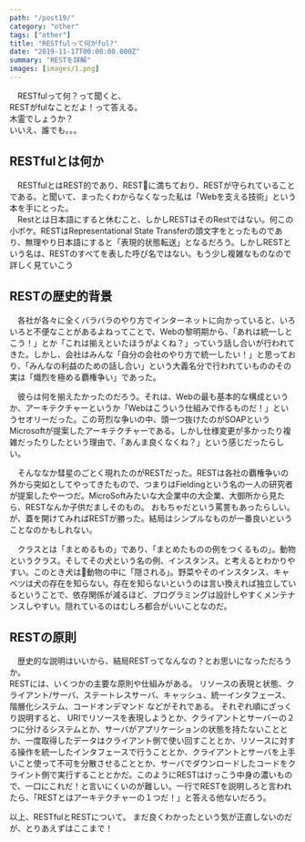 ```yaml
---
path: "/post19/"
category: "other"
tags: ["other"]
title: "RESTfulって何がful?"
date: "2019-11-17T00:00:00.000Z"
summary: "RESTを詳解"
images: [images/1.png]
---
```


　RESTfulって何？って聞くと、  
RESTがfulなことだよ！って答える。  
木霊でしょうか？  
いいえ、誰でも。。。

## RESTfulとは何か

　RESTfulとはREST的であり、RESTに満ちており、RESTが守られていることである。と聞いて、まったくわからなくなった私は「Webを支える技術」という本を手にとった。  
　Restとは日本語にすると休むこと、しかしRESTはそのRestではない。何この小ボケ。RESTはRepresentational State Transferの頭文字をとったものであり、無理やり日本語にすると「表現的状態転送」となるだろう。しかしRESTという名は、RESTのすべてを表した呼び名ではない。もう少し複雑なものなので詳しく見ていこう

## RESTの歴史的背景

　各社が各々に全くバラバラのやり方でインターネットに向かっていると、いろいろと不便なことがあるよねってことで、Webの黎明期から、「あれは統一しとこう！」とか「これは揃えといたほうがよくね？」っていう話し合いが行われてきた。しかし、会社はみんな「自分の会社のやり方で統一したい！」と思っており、「みんなの利益のための話し合い」という大義名分で行われていもののその実は「熾烈を極める覇権争い」であった。

　彼らは何を揃えたかったのだろう。それは、Webの最も基本的な構成というか、アーキテクチャーというか「Webはこういう仕組みで作るものだ！」というセオリーだった。この苛烈な争いの中、頭一つ抜けたのがSOAPというMicrosoftが提案したアーキテクチャーである。しかし仕様変更が多かったり複雑だったりしたという理由で、「あんま良くなくね？」という感じだったらしい。  

　そんななか彗星のごとく現れたのがRESTだった。RESTは各社の覇権争いの外から突如としてやってきたもので、つまりはFieldingという名の一人の研究者が提案したやーつだ。MicroSoftみたいな大企業中の大企業、大御所から見たら、RESTなんか子供だましそのもの。
おもちゃだという罵詈もあったらしい。が、蓋を開けてみればRESTが勝った。結局はシンプルなものが一番良いということなのかもしれない。

　クラスとは「まとめるもの」であり、「まとめたものの例をつくるもの」。動物というクラス。そしてその犬という名の例、インスタンス。と考えるとわかりやすい。このとき犬は動物の中に「隠される」。野菜やそのインスタンス、キャベツは犬の存在を知らない。存在を知らないというのは言い換えれば独立しているということで、依存関係が減るほど、プログラミングは設計しやすくメンテナンスしやすい。隠れているのはむしろ都合がいいことなのだ。  

## RESTの原則

　歴史的な説明はいいから、結局RESTってなんなの？とお思いになっただろうか。  
RESTには、いくつかの主要な原則や仕組みがある。
リソースの表現と状態、クライアント/サーバ、ステートレスサーバ、キャッシュ、統一インタフェース、階層化システム、コードオンデマンド
などがそれである。
それぞれ順にざっくり説明すると、
URIでリソースを表現しようとか、クライアントとサーバーの２つに分けるシステムとか、サーバがアプリケーションの状態を持たないこととか、一度取得したデータはクライアント側で使い回すこととか、リソースに対する操作を統一したインタフェースで行うこととか、クライアントとサーバを上手いこと使って不可を分散させることとか、サーバでダウンロードしたコードをクライント側で実行することとかだ。このようにRESTはけっこう中身の濃いもので、一口にこれだ！と言いにくいのが難しい。一行でRESTを説明しろと言われたら、「RESTとはアーキテクチャーの１つだ！」と答える他ないだろう。

以上、RESTfulとRESTについて。
まだ良くわかったという気が正直しないのだが、とりあえずはここまで！
